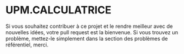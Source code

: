 # UPM.CALCULATRICE
Si vous souhaitez contribuer à ce projet et le rendre meilleur avec de nouvelles idées, votre pull request est la bienvenue. Si vous trouvez un problème, mettez-le simplement dans la section des problèmes de référentiel, merci. 
